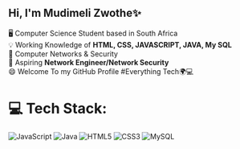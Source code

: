 ## Hi, I'm Mudimeli Zwothe✨

🖥️ Computer Science Student based in South Africa<br/>
💡 Working Knowledge of **HTML, CSS, JAVASCRIPT, JAVA, My SQL**<br/>
🔏 Computer Networks & Security<br/>
🚀 Aspiring **Network Engineer/Network Security**<br/>
😄 Welcome To my GitHub Profile #Everything Tech🌍💻<br/>




# 💻 Tech Stack:
![JavaScript](https://img.shields.io/badge/javascript-%23323330.svg?style=for-the-badge&logo=javascript&logoColor=%23F7DF1E) ![Java](https://img.shields.io/badge/java-%23ED8B00.svg?style=for-the-badge&logo=openjdk&logoColor=white) ![HTML5](https://img.shields.io/badge/html5-%23E34F26.svg?style=for-the-badge&logo=html5&logoColor=white) ![CSS3](https://img.shields.io/badge/css3-%231572B6.svg?style=for-the-badge&logo=css3&logoColor=white) ![MySQL](https://img.shields.io/badge/mysql-4479A1.svg?style=for-the-badge&logo=mysql&logoColor=white)
